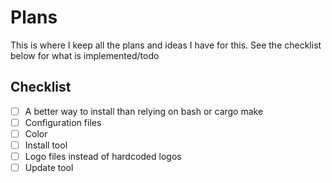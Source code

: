 # Plans

This is where I keep all the plans and ideas I have for this. See the checklist below for what is implemented/todo

## Checklist

- [ ] A better way to install than relying on bash or cargo make
- [ ] Configuration files
- [ ] Color
- [ ] Install tool
- [ ] Logo files instead of hardcoded logos
- [ ] Update tool
